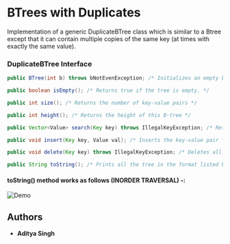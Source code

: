 # BTrees with Duplicates

Implementation of a generic DuplicateBTree class which is similar to a Btree except that it can contain multiple copies of the
same key (at times with exactly the same value).

###  DuplicateBTree Interface

```java
public BTree(int b) throws bNotEvenException; /* Initializes an empty b-tree. Assume b is even. */

public boolean isEmpty(); /* Returns true if the tree is empty. */

public int size(); /* Returns the number of key-value pairs */

public int height(); /* Returns the height of this B-tree */

public Vector<Value> search(Key key) throws IllegalKeyException; /* Returns all values associated with a given key in a vector */

public void insert(Key key, Value val); /* Inserts the key-value pair */

public void delete(Key key) throws IllegalKeyException; /* Deletes all occurrences of key */

public String toString(); /* Prints all the tree in the format listed below */
```

#### toString() method works as follows (INORDER TRAVERSAL) -:
![Demo](https://user-images.githubusercontent.com/26283007/32026270-47d34e24-ba01-11e7-90ae-2b43ec72d5ed.png)

## Authors

* **Aditya Singh** 


